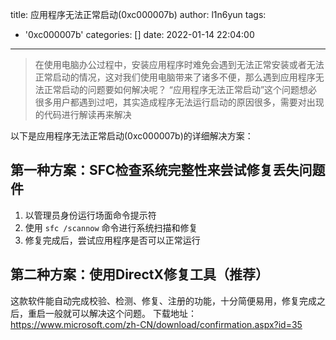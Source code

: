 title: 应用程序无法正常启动(0xc000007b)
author: l1n6yun
tags:
  - '0xc000007b'
categories: []
date: 2022-01-14 22:04:00
---
> 在使用电脑办公过程中，安装应用程序时难免会遇到无法正常安装或者无法正常启动的情况，这对我们使用电脑带来了诸多不便，那么遇到应用程序无法正常启动的问题要如何解决呢？
> “应用程序无法正常启动”这个问题想必很多用户都遇到过吧，其实造成程序无法运行启动的原因很多，需要对出现的代码进行解读再来解决

以下是应用程序无法正常启动(0xc000007b)的详细解决方案：

## 第一种方案：SFC检查系统完整性来尝试修复丢失问题件

1. 以管理员身份运行场面命令提示符
2. 使用 `sfc /scannow` 命令进行系统扫描和修复
3. 修复完成后，尝试应用程序是否可以正常运行

## 第二种方案：使用DirectX修复工具（推荐）
这款软件能自动完成校验、检测、修复、注册的功能，十分简便易用，修复完成之后，重启一般就可以解决这个问题。
下载地址：https://www.microsoft.com/zh-CN/download/confirmation.aspx?id=35